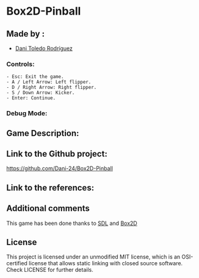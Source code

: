 # Box2D-Pinball

## Made by :

- [Dani Toledo Rodríguez](https://github.com/Dani-24)

### Controls:
  
    - Esc: Exit the game.
    - A / Left Arrow: Left flipper.
    - D / Right Arrow: Right flipper.
    - S / Down Arrow: Kicker.
    - Enter: Continue.


### Debug Mode:


## Game Description:


## Link to the Github project:
https://github.com/Dani-24/Box2D-Pinball


## Link to the references:


## Additional comments
This game has been done thanks to [SDL](https://www.libsdl.org/index.php) and [Box2D](https://box2d.org/)
   
  
## License
This project is licensed under an unmodified MIT license, which is an OSI-certified license that allows static linking with closed source software. Check LICENSE for further details.
